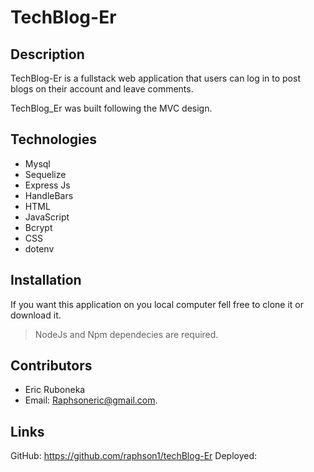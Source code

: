 # TechBlog-Er

## Description

TechBlog-Er is a fullstack web application that users can log in to post blogs on their account and leave comments. 

TechBlog_Er was built following the MVC design. 

## Technologies

* Mysql
* Sequelize
* Express Js
* HandleBars
* HTML
* JavaScript
* Bcrypt
* CSS
* dotenv


## Installation

If you want this application on you local computer fell free to clone it or download it.
> NodeJs and Npm dependecies are required.

## Contributors

* Eric Ruboneka
* Email: Raphsoneric@gmail.com.

## Links

GitHub: https://github.com/raphson1/techBlog-Er
Deployed: 

 